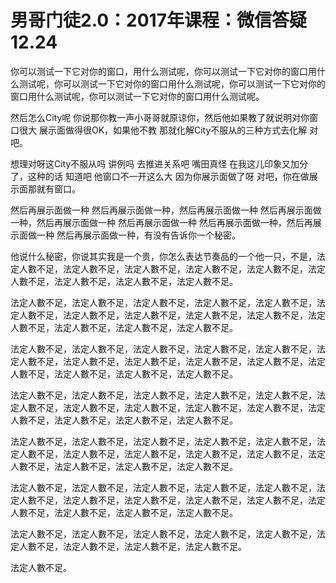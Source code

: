 # 男哥门徒2.0：2017年课程：微信答疑12.24

你可以测试一下它对你的窗口，用什么测试呢，你可以测试一下它对你的窗口用什么测试呢，你可以测试一下它对你的窗口用什么测试呢，你可以测试一下它对你的窗口用什么测试呢，你可以测试一下它对你的窗口用什么测试呢。

然后怎么City呢 你说那你教一声小哥哥就原谅你，然后他如果教了就说明对你窗口很大 展示面做得很OK，如果他不教 那就化解City不服从的三种方式去化解 对吧。

想理对呀这City不服从吗 讲例吗 去推进关系吧 嘴田真怪 在我这儿印象又加分了，这种的话 知道吧 他窗口不一开这么大 因为你展示面做了呀 对吧，你在做展示面那就有窗口。

然后再展示面做一种 然后再展示面做一种，然后再展示面做一种 然后再展示面做一种，然后再展示面做一种 然后再展示面做一种 然后再展示面做一种，然后再展示面做一种 然后再展示面做一种，有没有告诉你一个秘密。

他说什么秘密，你说其实我是一个贵，你怎么表达节奏品的一个他一只，不是，法定人數不足，法定人數不足，法定人數不足，法定人數不足，法定人數不足，法定人數不足，法定人數不足，法定人數不足，法定人數不足。

法定人數不足，法定人數不足，法定人數不足，法定人數不足，法定人數不足，法定人數不足，法定人數不足，法定人數不足，法定人數不足，法定人數不足，法定人數不足，法定人數不足，法定人數不足，法定人數不足。

法定人數不足，法定人數不足，法定人數不足，法定人數不足，法定人數不足，法定人數不足，法定人數不足，法定人數不足，法定人數不足，法定人數不足，法定人數不足，法定人數不足，法定人數不足，法定人數不足。

法定人數不足，法定人數不足，法定人數不足，法定人數不足，法定人數不足，法定人數不足，法定人數不足，法定人數不足，法定人數不足，法定人數不足，法定人數不足，法定人數不足，法定人數不足，法定人數不足。

法定人數不足，法定人數不足，法定人數不足，法定人數不足，法定人數不足，法定人數不足，法定人數不足，法定人數不足，法定人數不足，法定人數不足，法定人數不足，法定人數不足，法定人數不足，法定人數不足。

法定人數不足，法定人數不足，法定人數不足，法定人數不足，法定人數不足，法定人數不足，法定人數不足，法定人數不足，法定人數不足，法定人數不足，法定人數不足，法定人數不足，法定人數不足，法定人數不足。

法定人數不足，法定人數不足，法定人數不足，法定人數不足，法定人數不足，法定人數不足，法定人數不足，法定人數不足，法定人數不足。

法定人數不足。